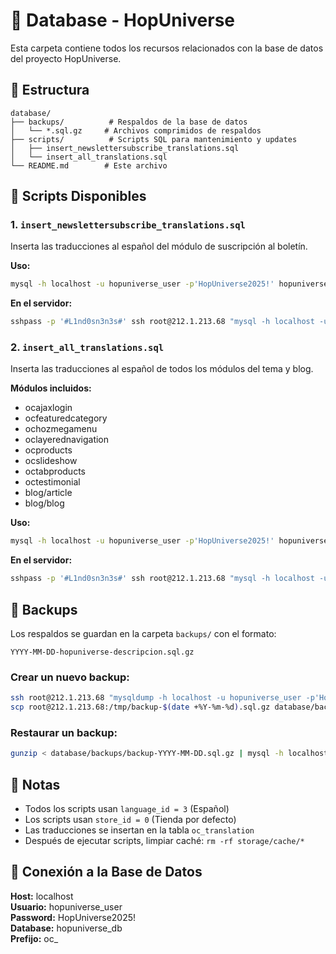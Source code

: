 # 📁 Database - HopUniverse

Esta carpeta contiene todos los recursos relacionados con la base de datos del proyecto HopUniverse.

## 📂 Estructura

```
database/
├── backups/          # Respaldos de la base de datos
│   └── *.sql.gz     # Archivos comprimidos de respaldos
├── scripts/          # Scripts SQL para mantenimiento y updates
│   ├── insert_newslettersubscribe_translations.sql
│   └── insert_all_translations.sql
└── README.md        # Este archivo
```

## 🔧 Scripts Disponibles

### 1. `insert_newslettersubscribe_translations.sql`
Inserta las traducciones al español del módulo de suscripción al boletín.

**Uso:**
```bash
mysql -h localhost -u hopuniverse_user -p'HopUniverse2025!' hopuniverse_db < database/scripts/insert_newslettersubscribe_translations.sql
```

**En el servidor:**
```bash
sshpass -p '#L1nd0sn3n3s#' ssh root@212.1.213.68 "mysql -h localhost -u hopuniverse_user -p'HopUniverse2025!' hopuniverse_db" < database/scripts/insert_newslettersubscribe_translations.sql
```

### 2. `insert_all_translations.sql`
Inserta las traducciones al español de todos los módulos del tema y blog.

**Módulos incluidos:**
- ocajaxlogin
- ocfeaturedcategory
- ochozmegamenu
- oclayerednavigation
- ocproducts
- ocslideshow
- octabproducts
- octestimonial
- blog/article
- blog/blog

**Uso:**
```bash
mysql -h localhost -u hopuniverse_user -p'HopUniverse2025!' hopuniverse_db < database/scripts/insert_all_translations.sql
```

**En el servidor:**
```bash
sshpass -p '#L1nd0sn3n3s#' ssh root@212.1.213.68 "mysql -h localhost -u hopuniverse_user -p'HopUniverse2025!' hopuniverse_db" < database/scripts/insert_all_translations.sql
```

## 💾 Backups

Los respaldos se guardan en la carpeta `backups/` con el formato:
```
YYYY-MM-DD-hopuniverse-descripcion.sql.gz
```

### Crear un nuevo backup:
```bash
ssh root@212.1.213.68 "mysqldump -h localhost -u hopuniverse_user -p'HopUniverse2025!' hopuniverse_db | gzip > /tmp/backup-$(date +%Y-%m-%d).sql.gz"
scp root@212.1.213.68:/tmp/backup-$(date +%Y-%m-%d).sql.gz database/backups/
```

### Restaurar un backup:
```bash
gunzip < database/backups/backup-YYYY-MM-DD.sql.gz | mysql -h localhost -u hopuniverse_user -p'HopUniverse2025!' hopuniverse_db
```

## 📝 Notas

- Todos los scripts usan `language_id = 3` (Español)
- Los scripts usan `store_id = 0` (Tienda por defecto)
- Las traducciones se insertan en la tabla `oc_translation`
- Después de ejecutar scripts, limpiar caché: `rm -rf storage/cache/*`

## 🔗 Conexión a la Base de Datos

**Host:** localhost  
**Usuario:** hopuniverse_user  
**Password:** HopUniverse2025!  
**Database:** hopuniverse_db  
**Prefijo:** oc_

